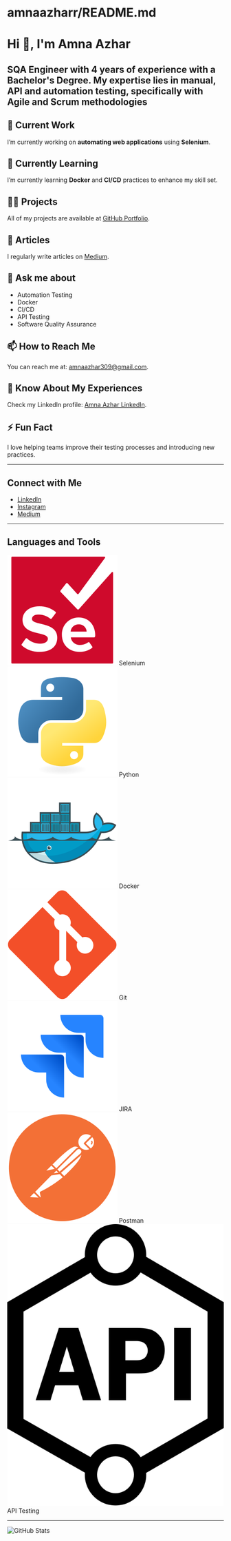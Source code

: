 # amnaazharr/README.md
# Hi 👋, I'm Amna Azhar

SQA Engineer with 4 years of experience with a Bachelor's Degree. My expertise lies in manual, API and automation testing, specifically with Agile and Scrum methodologies
---

## 🔭 Current Work
I’m currently working on **automating web applications** using **Selenium**.

## 🌱 Currently Learning
I’m currently learning **Docker** and **CI/CD** practices to enhance my skill set.

## 👨‍💻 Projects
All of my projects are available at [GitHub Portfolio](https://github.com/amnaazharr).

## 📝 Articles
I regularly write articles on [Medium](https://medium.com/@amna.azhar).

## 💬 Ask me about
- Automation Testing
- Docker
- CI/CD
- API Testing
- Software Quality Assurance

## 📫 How to Reach Me
You can reach me at: [amnaazhar309@gmail.com](mailto:amnaazhar309@gmail.com).

## 📄 Know About My Experiences
Check my LinkedIn profile: [Amna Azhar LinkedIn](https://www.linkedin.com/in/amna-azhar-776911212/).

## ⚡ Fun Fact
I love helping teams improve their testing processes and introducing new practices.

---

## Connect with Me
- [LinkedIn](https://www.linkedin.com/in/amna-azhar-776911212/)
- [Instagram](https://www.instagram.com/amnaaazharr/)
- [Medium](https://medium.com/@amna.azhar)
---

## Languages and Tools
![Selenium](https://raw.githubusercontent.com/devicons/devicon/master/icons/selenium/selenium-original.svg) Selenium  
![Python](https://raw.githubusercontent.com/devicons/devicon/master/icons/python/python-original.svg) Python  
![Docker](https://raw.githubusercontent.com/devicons/devicon/master/icons/docker/docker-original.svg) Docker  
![Git](https://raw.githubusercontent.com/devicons/devicon/master/icons/git/git-original.svg) Git  
![JIRA](https://raw.githubusercontent.com/devicons/devicon/master/icons/jira/jira-original.svg) JIRA  
![Postman](https://raw.githubusercontent.com/devicons/devicon/master/icons/postman/postman-original.svg) Postman  
![API Testing](https://raw.githubusercontent.com/devicons/devicon/master/icons/api/api-original.svg) API Testing  


---

![GitHub Stats](https://github-readme-stats.vercel.app/api?username=amnaazharr&show_icons=true&hide_title=true&count_private=true&theme=radical)
